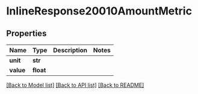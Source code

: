 # InlineResponse20010AmountMetric

## Properties
Name | Type | Description | Notes
------------ | ------------- | ------------- | -------------
**unit** | **str** |  | 
**value** | **float** |  | 

[[Back to Model list]](../README.md#documentation-for-models) [[Back to API list]](../README.md#documentation-for-api-endpoints) [[Back to README]](../README.md)



